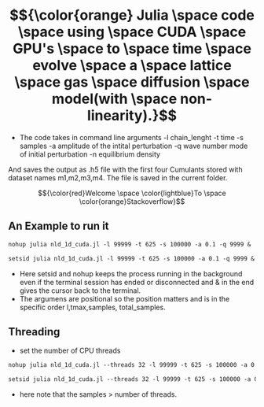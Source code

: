 # $${\color{orange} Julia \space code \space using  \space CUDA  \space GPU's  \space to  \space time  \space evolve  \space a  \space lattice \space  gas  \space diffusion  \space model(with  \space non-linearity).}$$

- The code takes in command line arguments
  -l chain_lenght
  -t time
  -s samples
  -a amplitude of the intital perturbation
  -q wave number mode of initial perturbation
  -n equilibrium density
  
And saves the output as .h5 file with the first four Cumulants stored with dataset names m1,m2,m3,m4. The file is saved in the current folder.

$${\color{red}Welcome \space \color{lightblue}To \space \color{orange}Stackoverflow}$$

## An Example to run it 

```diff
nohup julia nld_1d_cuda.jl -l 99999 -t 625 -s 100000 -a 0.1 -q 9999 &
```
```diff
setsid julia nld_1d_cuda.jl -l 99999 -t 625 -s 100000 -a 0.1 -q 9999 &
```

- Here setsid and nohup keeps the process running in the background even if the terminal session has ended or disconnected and & in the end gives the cursor back to the terminal.
- The argumens are positional so the position matters and is in the specific order l,tmax,samples, total_samples.

## Threading
- set the number of CPU threads
```diff
nohup julia nld_1d_cuda.jl --threads 32 -l 99999 -t 625 -s 100000 -a 0.1 -q 9999 &
```
```diff
setsid julia nld_1d_cuda.jl --threads 32 -l 99999 -t 625 -s 100000 -a 0.1 -q 9999 -n 0.5 &
```
- here note that the samples > number of threads.
